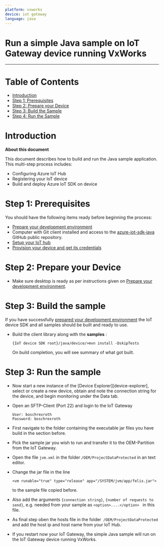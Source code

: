 ```yaml
---
platform: vxworks 
device: iot gateway
language: java
---
```


Run a simple Java sample on IoT Gateway device running VxWorks
===
---

# Table of Contents

-   [Introduction](#Introduction)
-   [Step 1: Prerequisites](#Prerequisites)
-   [Step 2: Prepare your Device](#PrepareDevice)
-   [Step 3: Build the Sample](#Build)
-   [Step 4: Run the Sample](#Run)

<a name="Introduction"></a>
# Introduction

**About this document**

This document describes how to build and run the Java sample application. This multi-step process includes:
-   Configuring Azure IoT Hub
-   Registering your IoT device
-   Build and deploy Azure IoT SDK on device

<a name="Prerequisites"></a>
# Step 1: Prerequisites

You should have the following items ready before beginning the process:

-   [Prepare your development environment][devbox-setup]
-   Computer with Git client installed and access to the
    [azure-iot-sdk-java](https://github.com/Azure/azure-iot-sdk-java) GitHub public repository.
-   [Setup your IoT hub][lnk-setup-iot-hub]
-   [Provision your device and get its credentials][lnk-manage-iot-hub]

<a name="PrepareDevice"></a>
# Step 2: Prepare your Device

-   Make sure desktop is ready as per instructions given on [Prepare your development environment][devbox-setup].

<a name="Build"></a>
# Step 3: Build the sample

If you have successfully [prepared your development environment][devbox-setup] the IoT device SDK and all samples should be built and ready to use.

-   Build the client library along with the **samples** :
	```
	{IoT device SDK root}/java/device/>mvn install -DskipTests
	```

    On build completion, you will see summary of what got built.    

<a name="Run"></a>
# Step 3: Run the sample

-	Now start a new instance of the [Device Explorer][device-explorer], select or create a new device, obtain and note the connection string for the device, and begin monitoring under the Data tab.

-	Open an SFTP-Client (Port 22) and login to the IoT Gateway 

		User: boschrexroth
		Password: boschrexroth

-	First navigate to the folder containing the executable jar files you have build in the section before. 
-	Pick the sample jar you wish to run and transfer it to the OEM-Partition from the IoT Gateway.
-   Open the file `jvm.xml` in the folder `/OEM/ProjectDataProtected` in an text editor.
-   Change the jar file in the line 
  
		<vm runable="true" type="release" app="/SYSTEM/jvm/app/felix.jar">

	to the sample file copied before.
-   Also add the arguments `{connection string}`, `{number of requests to send}`, e.g. needed from your sample as `<option>....</option> ` in this file.

-	As final step oben the hosts file in the folder` /OEM/ProjectDataProtected` and add the host ip and host name from your IoT Hub.

-	If you restart now your IoT Gateway, the simple Java sample will run on the IoT Gateway device running VxWorks.


[devbox-setup]: java-devbox-setup.md
[lnk-setup-iot-hub]: ../setup_iothub.md
[lnk-manage-iot-hub]: ../manage_iot_hub.md
[how-to-build-a-java-app-from-scratch]: https://azure.microsoft.com/documentation/articles/iot-hub-java-java-getstarted/